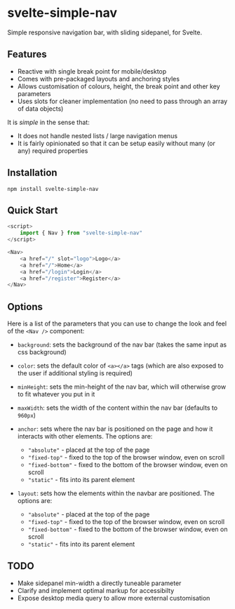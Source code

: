 # svelte-simple-nav

Simple responsive navigation bar, with sliding sidepanel, for Svelte.

## Features

- Reactive with single break point for mobile/desktop
- Comes with pre-packaged layouts and anchoring styles
- Allows customisation of colours, height, the break point and other key parameters
- Uses slots for cleaner implementation (no need to pass through an array of data objects)

It is *simple* in the sense that:
- It does not handle nested lists / large navigation menus
- It is fairly opinionated so that it can be setup easily without many (or any) required properties

## Installation

```shell
npm install svelte-simple-nav
```

## Quick Start

```js
<script>
    import { Nav } from "svelte-simple-nav"
</script>

<Nav>
    <a href="/" slot="logo">Logo</a>
    <a href="/">Home</a>
    <a href="/login">Login</a>
    <a href="/register">Register</a>
</Nav>
```

## Options

Here is a list of the parameters that you can use to change the look and feel of the `<Nav />` component:

- `background`: sets the background of the nav bar (takes the same input as css background)

- `color`: sets the default color of `<a></a>` tags (which are also exposed to the user if additional styling is required)

- `minHeight`: sets the min-height of the nav bar, which will otherwise grow to fit whatever you put in it

- `maxWidth`: sets the width of the content within the nav bar (defaults to `960px`)

- `anchor`: sets where the nav bar is positioned on the page and how it interacts with other elements. The options are:
    - `"absolute"` - placed at the top of the page
    - `"fixed-top"` - fixed to the top of the browser window, even on scroll
    - `"fixed-bottom"` - fixed to the bottom of the browser window, even on scroll
    - `"static"` - fits into its parent element

- `layout`: sets how the elements within the navbar are positioned. The options are:
    - `"absolute"` - placed at the top of the page
    - `"fixed-top"` - fixed to the top of the browser window, even on scroll
    - `"fixed-bottom"` - fixed to the bottom of the browser window, even on scroll
    - `"static"` - fits into its parent element


## TODO
- Make sidepanel min-width a directly tuneable parameter
- Clarify and implement optimal markup for accessibilty
- Expose desktop media query to allow more external customisation